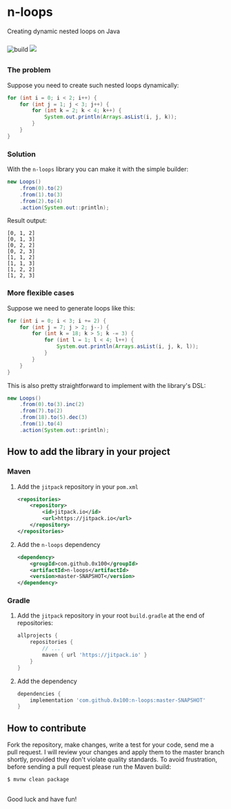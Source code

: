 # n-loops
Creating dynamic nested loops on Java

###

![build](https://github.com/0x100/n-loops/workflows/build/badge.svg?branch=master)
[![](https://jitpack.io/v/0x100/n-loops.svg)](https://jitpack.io/#0x100/n-loops)
##

### The problem

Suppose you need to create such nested loops dynamically:

```java
for (int i = 0; i < 2; i++) {
    for (int j = 1; j < 3; j++) {
        for (int k = 2; k < 4; k++) {
            System.out.println(Arrays.asList(i, j, k));
        }
    }
}
```

### Solution

With the `n-loops` library you can make it with the simple builder:

```java
new Loops()
    .from(0).to(2)
    .from(1).to(3)
    .from(2).to(4)
    .action(System.out::println);
```

Result output:
```
[0, 1, 2]
[0, 1, 3]
[0, 2, 2]
[0, 2, 3]
[1, 1, 2]
[1, 1, 3]
[1, 2, 2]
[1, 2, 3]
```

### More flexible cases

Suppose we need to generate loops like this:
```java
for (int i = 0; i < 3; i += 2) {
    for (int j = 7; j > 2; j--) {
        for (int k = 18; k > 5; k -= 3) {
            for (int l = 1; l < 4; l++) {
                System.out.println(Arrays.asList(i, j, k, l));
            }
        }
    }
}
```

This is also pretty straightforward to implement with the library's DSL:
```java
new Loops()
    .from(0).to(3).inc(2)
    .from(7).to(2)
    .from(18).to(5).dec(3)
    .from(1).to(4)
    .action(System.out::println);
```

## How to add the library in your project

### Maven

1. Add the `jitpack` repository in your `pom.xml`

    ```xml
    <repositories>
        <repository>
            <id>jitpack.io</id>
            <url>https://jitpack.io</url>
        </repository>
    </repositories>
    ```

2. Add the `n-loops` dependency

    ```xml
    <dependency>
        <groupId>com.github.0x100</groupId>
        <artifactId>n-loops</artifactId>
        <version>master-SNAPSHOT</version>
    </dependency>
    ```

### Gradle

1. Add the `jitpack` repository in your root `build.gradle` at the end of repositories:
    ```groovy
    allprojects {
        repositories {
            // ...
            maven { url 'https://jitpack.io' }
        }
    }
    ```

2. Add the dependency
    ```groovy
    dependencies {
        implementation 'com.github.0x100:n-loops:master-SNAPSHOT'
    }
    ```

## How to contribute
Fork the repository, make changes, write a test for your code, send me a pull request. 
I will review your changes and apply them to the master branch shortly, provided they don't violate quality standards. 
To avoid frustration, before sending a pull request please run the Maven build:
```
$ mvnw clean package
```

##

Good luck and have fun!